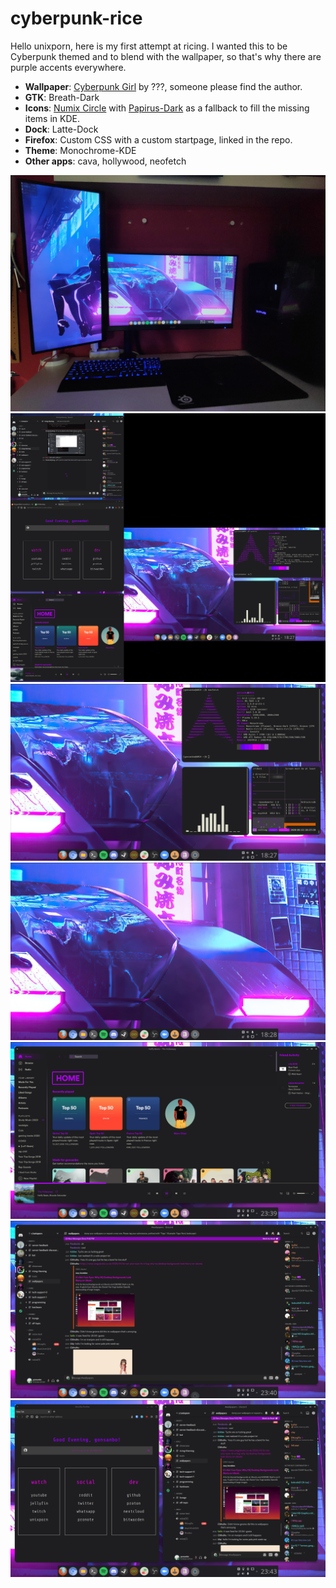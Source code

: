 # cyberpunk-rice

Hello unixporn, here is my first attempt at ricing. I wanted this to be Cyberpunk themed and to blend with the wallpaper, so that's why there are purple accents everywhere.

+ **Wallpaper**: [Cyberpunk Girl](https://github.com/gonsanbo/cyberpunk-rice/blob/master/wallpaper/1075902.jpg) by ???, someone please find the author.
+ **GTK**: Breath-Dark
+ **Icons**: [Numix Circle](https://github.com/numixproject/numix-icon-theme-circle) with [Papirus-Dark](https://github.com/PapirusDevelopmentTeam/papirus-icon-theme) as a fallback to fill the missing items in KDE.
+ **Dock**: Latte-Dock
+ **Firefox**: Custom CSS with a custom startpage, linked in the repo.
+ **Theme**: Monochrome-KDE
+ **Other apps**: cava, hollywood, neofetch



<img src="https://github.com/gonsanbo/cyberpunk-rice/blob/master/images/IMG_20200913_182636.jpg">
<img src="https://github.com/gonsanbo/cyberpunk-rice/blob/master/images/Screenshot_20200913_182711.png">
<img src="https://github.com/gonsanbo/cyberpunk-rice/blob/master/images/Screenshot_20200913_182740.png">
<img src="https://github.com/gonsanbo/cyberpunk-rice/blob/master/images/Screenshot_20200913_182842.png">
<img src="https://github.com/gonsanbo/cyberpunk-rice/blob/master/images/Screenshot_20200913_233915.png">
<img src="https://github.com/gonsanbo/cyberpunk-rice/blob/master/images/Screenshot_20200913_234017.png">
<img src="https://github.com/gonsanbo/cyberpunk-rice/blob/master/images/Screenshot_20200913_234339.png">
